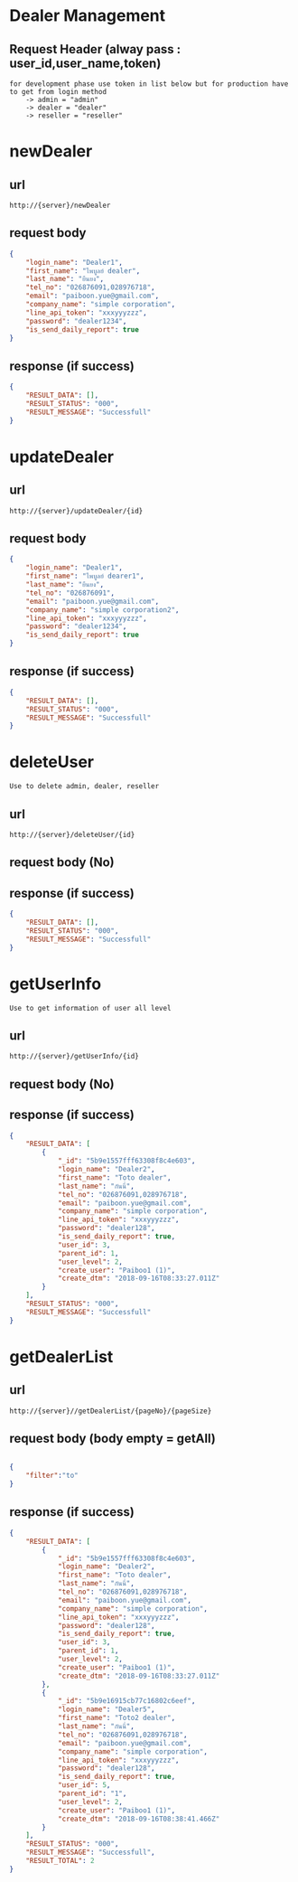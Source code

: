 # Dealer Management

## Request Header (alway pass : user_id,user_name,token) 
    for development phase use token in list below but for production have to get from login method 
        -> admin = "admin" 
        -> dealer = "dealer" 
        -> reseller = "reseller"

# newDealer

## url
    http://{server}/newDealer 

## request body
```json
{
    "login_name": "Dealer1",
    "first_name": "ไพบูลย์ dealer",
    "last_name": "ยืนยง",
    "tel_no": "026876091,028976718",
    "email": "paiboon.yue@gmail.com",
    "company_name": "simple corporation",
    "line_api_token": "xxxyyyzzz",
    "password": "dealer1234",
    "is_send_daily_report": true
}
```
## response (if success)

```json
{
    "RESULT_DATA": [],
    "RESULT_STATUS": "000",
    "RESULT_MESSAGE": "Successfull"
}
```


# updateDealer

## url
    http://{server}/updateDealer/{id}

## request body
```json
{
    "login_name": "Dealer1",
    "first_name": "ไพบูลย์ dearer1",
    "last_name": "ยืนยง",
    "tel_no": "026876091",
    "email": "paiboon.yue@gmail.com",
    "company_name": "simple corporation2",
    "line_api_token": "xxxyyyzzz",
    "password": "dealer1234",
    "is_send_daily_report": true
}
```
## response (if success)

```json
{
    "RESULT_DATA": [],
    "RESULT_STATUS": "000",
    "RESULT_MESSAGE": "Successfull"
}
```
# deleteUser
    Use to delete admin, dealer, reseller

## url
    http://{server}/deleteUser/{id}

## request body (No)

## response (if success)

```json
{
    "RESULT_DATA": [],
    "RESULT_STATUS": "000",
    "RESULT_MESSAGE": "Successfull"
}
```

# getUserInfo
    Use to get information of user all level

## url
    http://{server}/getUserInfo/{id}

## request body (No)

## response (if success)

```json
{
    "RESULT_DATA": [
        {
            "_id": "5b9e1557fff63308f8c4e603",
            "login_name": "Dealer2",
            "first_name": "Toto dealer",
            "last_name": "กันนี่",
            "tel_no": "026876091,028976718",
            "email": "paiboon.yue@gmail.com",
            "company_name": "simple corporation",
            "line_api_token": "xxxyyyzzz",
            "password": "dealer128",
            "is_send_daily_report": true,
            "user_id": 3,
            "parent_id": 1,
            "user_level": 2,
            "create_user": "Paiboo1 (1)",
            "create_dtm": "2018-09-16T08:33:27.011Z"
        }
    ],
    "RESULT_STATUS": "000",
    "RESULT_MESSAGE": "Successfull"
}

```


# getDealerList

## url
    http://{server}//getDealerList/{pageNo}/{pageSize}

## request body (body empty = getAll)

```json

{    
	"filter":"to"
}

```

## response (if success)

```json
{
    "RESULT_DATA": [
        {
            "_id": "5b9e1557fff63308f8c4e603",
            "login_name": "Dealer2",
            "first_name": "Toto dealer",
            "last_name": "กันนี่",
            "tel_no": "026876091,028976718",
            "email": "paiboon.yue@gmail.com",
            "company_name": "simple corporation",
            "line_api_token": "xxxyyyzzz",
            "password": "dealer128",
            "is_send_daily_report": true,
            "user_id": 3,
            "parent_id": 1,
            "user_level": 2,
            "create_user": "Paiboo1 (1)",
            "create_dtm": "2018-09-16T08:33:27.011Z"
        },
        {
            "_id": "5b9e16915cb77c16802c6eef",
            "login_name": "Dealer5",
            "first_name": "Toto2 dealer",
            "last_name": "กันนี่",
            "tel_no": "026876091,028976718",
            "email": "paiboon.yue@gmail.com",
            "company_name": "simple corporation",
            "line_api_token": "xxxyyyzzz",
            "password": "dealer128",
            "is_send_daily_report": true,
            "user_id": 5,
            "parent_id": "1",
            "user_level": 2,
            "create_user": "Paiboo1 (1)",
            "create_dtm": "2018-09-16T08:38:41.466Z"
        }
    ],
    "RESULT_STATUS": "000",
    "RESULT_MESSAGE": "Successfull",
    "RESULT_TOTAL": 2
}

```




